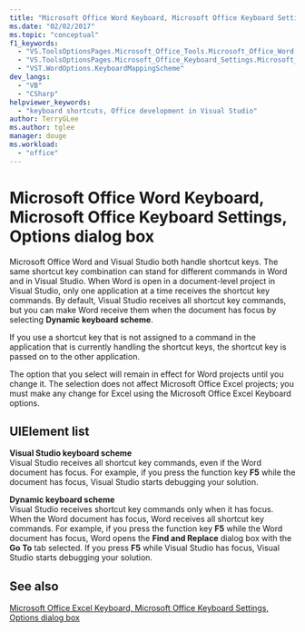 ```yaml
---
title: "Microsoft Office Word Keyboard, Microsoft Office Keyboard Settings, Options dialog box"
ms.date: "02/02/2017"
ms.topic: "conceptual"
f1_keywords: 
  - "VS.ToolsOptionsPages.Microsoft_Office_Tools.Microsoft_Office_Word.Keyboard"
  - "VS.ToolsOptionsPages.Microsoft_Office_Keyboard_Settings.Microsoft_Office_Word_Keyboard"
  - "VST.WordOptions.KeyboardMappingScheme"
dev_langs: 
  - "VB"
  - "CSharp"
helpviewer_keywords: 
  - "keyboard shortcuts, Office development in Visual Studio"
author: TerryGLee
ms.author: tglee
manager: douge
ms.workload: 
  - "office"
---
```

# Microsoft Office Word Keyboard, Microsoft Office Keyboard Settings, Options dialog box
  Microsoft Office Word and Visual Studio both handle shortcut keys. The same shortcut key combination can stand for different commands in Word and in Visual Studio. When Word is open in a document-level project in Visual Studio, only one application at a time receives the shortcut key commands. By default, Visual Studio receives all shortcut key commands, but you can make Word receive them when the document has focus by selecting **Dynamic keyboard scheme**.  
  
 If you use a shortcut key that is not assigned to a command in the application that is currently handling the shortcut keys, the shortcut key is passed on to the other application.  
  
 The option that you select will remain in effect for Word projects until you change it. The selection does not affect Microsoft Office Excel projects; you must make any change for Excel using the Microsoft Office Excel Keyboard options.  
  
## UIElement list  
 **Visual Studio keyboard scheme**  
 Visual Studio receives all shortcut key commands, even if the Word document has focus. For example, if you press the function key **F5** while the document has focus, Visual Studio starts debugging your solution.  
  
 **Dynamic keyboard scheme**  
 Visual Studio receives shortcut key commands only when it has focus. When the Word document has focus, Word receives all shortcut key commands. For example, if you press the function key **F5** while the Word document has focus, Word opens the **Find and Replace** dialog box with the **Go To** tab selected. If you press **F5** while Visual Studio has focus, Visual Studio starts debugging your solution.  
  
## See also  
 [Microsoft Office Excel Keyboard, Microsoft Office Keyboard Settings, Options dialog box](../vsto/microsoft-office-excel-keyboard-microsoft-office-keyboard-settings-options-dialog-box.md)  
